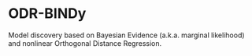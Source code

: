 # ODR-BINDy
Model discovery based on Bayesian Evidence (a.k.a. marginal likelihood) and nonlinear Orthogonal Distance Regression.
